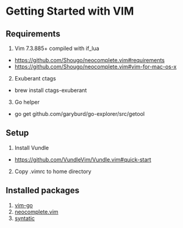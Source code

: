 Getting Started with VIM
========================

## Requirements

1. Vim 7.3.885+ compiled with if_lua
  * https://github.com/Shougo/neocomplete.vim#requirements
  * https://github.com/Shougo/neocomplete.vim#vim-for-mac-os-x
2. Exuberant ctags
  * brew install ctags-exuberant
3. Go helper
  * go get github.com/garyburd/go-explorer/src/getool

## Setup

1. Install Vundle
  * https://github.com/VundleVim/Vundle.vim#quick-start
2. Copy .vimrc to home directory

## Installed packages
1. [vim-go](https://github.com/fatih/vim-go)
2. [neocomplete.vim](https://github.com/Shougo/neocomplete.vim)
3. [syntatic](https://github.com/scrooloose/syntastic)
